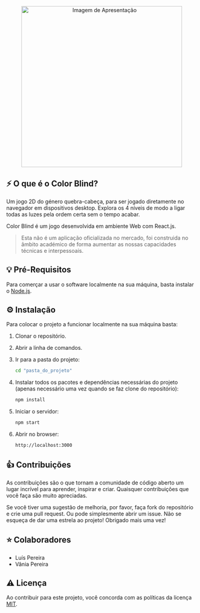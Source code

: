 <p align="center"><img width="425" src="http://luispereiralabs.com/assets/color-blind/page-cover.png" alt="Imagem de Apresentação"></p>

## ⚡️ O que é o Color Blind?

Um jogo 2D do género quebra-cabeça, para ser jogado diretamente no navegador em dispositivos desktop. Explora os 4 níveis de modo a ligar todas as luzes pela ordem certa sem o tempo acabar.

Color Blind é um jogo desenvolvida em ambiente Web com React.js.

> Esta não é um aplicação oficializada no mercado, foi construida no âmbito académico de forma aumentar as nossas capacidades técnicas e interpessoais.

## 💡 Pré-Requisitos

Para comerçar a usar o software localmente na sua máquina, basta instalar o [Node.js](https://nodejs.org/pt/download/prebuilt-installer).

## ⚙️ Instalação

Para colocar o projeto a funcionar localmente na sua máquina basta:

1. Clonar o repositório.

2. Abrir a linha de comandos.

3. Ir para a pasta do projeto:
   ```sh
   cd "pasta_do_projeto"
   ```

4. Instalar todos os pacotes e dependências necessárias do projeto (apenas necessário uma vez quando se faz clone do repositório):
   ```sh
   npm install
   ```

5. Iniciar o servidor:
   ```sh
   npm start
   ```

6. Abrir no browser:
   ```sh
   http://localhost:3000
   ```

## 👍 Contribuições

As contribuições são o que tornam a comunidade de código aberto um lugar incrível para aprender, inspirar e criar. Quaisquer contribuições que você faça são muito apreciadas.

Se você tiver uma sugestão de melhoria, por favor, faça fork do repositório e crie uma pull request. Ou pode simplesmente abrir um issue. Não se esqueça de dar uma estrela ao projeto! Obrigado mais uma vez!

## ⭐️ Colaboradores

- Luís Pereira
- Vânia Pereira

## ⚠️ Licença

Ao contribuir para este projeto, você concorda com as políticas da licença [MIT](LICENSE).
